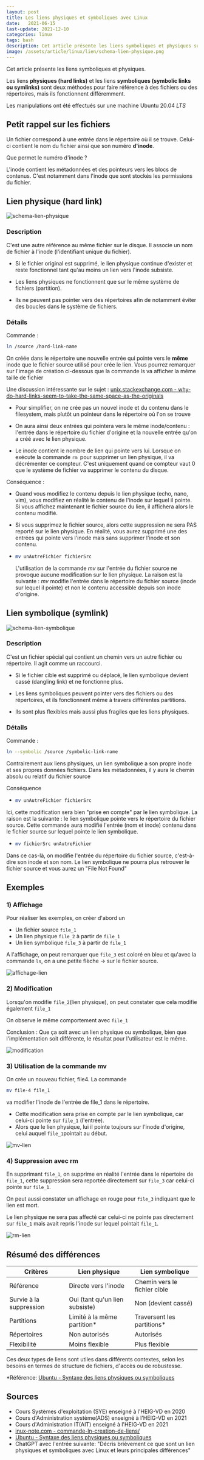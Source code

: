 ```yaml
---
layout: post
title: Les liens physiques et symboliques avec Linux
date:   2021-06-15
last-update: 2021-12-10 
categories: linux
tags: bash
description: Cet article présente les liens symboliques et physiques sur un système d'exploitation GNU/Linux
image: /assets/article/linux/lien/schema-lien-physique.png
---
```


Cet article présente les liens symboliques et physiques.  

Les liens **physiques (hard links)** et les liens **symboliques (symbolic links ou symlinks)** sont deux méthodes pour faire référence à des fichiers ou des répertoires, mais ils fonctionnent différemment.

Les manipulations ont été effectués sur une machine Ubuntu 20.04 *LTS*

## Petit rappel sur les fichiers  

Un fichier correspond à une entrée dans le répertoire où il se trouve. Celui-ci contient le nom du fichier ainsi que son numéro **d'inode**.

Que permet le numéro d'inode ?

L'inode contient les métadonnées et des pointeurs vers les blocs de contenus. C'est notamment dans l'inode que sont stockés les permissions du fichier.



## Lien physique (hard link)

![schema-lien-physique]({{site.url_complet}}/assets/article/linux/lien/schema-lien-physique.png)

### Description

C'est une autre référence au même fichier sur le disque. Il associe un nom de fichier à l'inode (l'identifiant unique du fichier).

- Si le fichier original est supprimé, le lien physique continue d'exister et reste fonctionnel tant qu'au moins un lien vers l'inode subsiste.

- Les liens physiques ne fonctionnent que sur le même système de fichiers (partition).

- Ils ne peuvent pas pointer vers des répertoires afin de notamment éviter des boucles dans le système de fichiers.

### Détails

Commande :

```bash
ln /source /hard-link-name
```

On créée dans  le répertoire une nouvelle entrée qui pointe vers le **même** inode que le fichier source utilisé pour crée le lien. Vous pourrez remarquer sur l'image de création ci-dessous que la commande ls va afficher la même taille de fichier

Une discussion intéressante sur le sujet : [unix.stackexchange.com - why-do-hard-links-seem-to-take-the-same-space-as-the-originals](https://unix.stackexchange.com/questions/88423/why-do-hard-links-seem-to-take-the-same-space-as-the-originals)

- Pour simplifier, on ne crée pas un nouvel inode et du contenu dans le filesystem, mais plutôt un pointeur dans le répertoire où l'on se trouve


- On aura ainsi deux entrées qui pointera vers le même inode/contenu : l'entrée dans le répertoire du fichier d'origine et la nouvelle entrée qu'on a créé avec le lien physique.
- Le inode contient le nombre de lien qui pointe vers lui. Lorsque on exécute la commande `rm `pour supprimer un lien physique, il va décrémenter ce compteur. C'est uniquement quand ce compteur vaut 0 que le système de fichier va supprimer le contenu du  disque.



Conséquence :

- Quand vous modifiez le contenu depuis le lien physique (echo, nano, vim), vous modifiez en réalité le contenu de l'inode sur lequel il pointe. Si vous affichez maintenant le fichier source du lien, il affichera alors le contenu modifié.

- Si vous supprimez le fichier source, alors cette suppression ne sera PAS reporté sur le lien physique. En réalité, vous aurez supprimé une des entrées qui pointe vers l'inode mais sans supprimer l'inode et son contenu.

  

- ```bash
  mv unAutreFichier fichierSrc
  ```

  L'utilisation de la commande *mv* sur l'entrée du fichier source ne provoque  aucune modification sur le lien physique. La raison est la suivante : *mv* modifie l'entrée dans le répertoire du fichier source (inode sur lequel il pointe) et non le contenu accessible depuis son inode d'origine.



## Lien symbolique (symlink)

![schema-lien-symbolique]({{site.url_complet}}/assets/article/linux/lien/schema-lien-symbolique.png)

### Description

C'est un fichier spécial qui contient un chemin vers un autre fichier ou répertoire. Il agit comme un raccourci.

- Si le fichier cible est supprimé ou déplacé, le lien symbolique devient cassé (dangling link) et ne fonctionne plus.

- Les liens symboliques peuvent pointer vers des fichiers ou des répertoires, et ils fonctionnent même à travers différentes partitions.
- Ils sont plus flexibles mais aussi plus fragiles que les liens physiques.

### Détails

Commande :

```bash
ln --symbolic /source /symbolic-link-name
```

Contrairement aux liens physiques, un lien symbolique a son propre inode et ses propres données fichiers. Dans les métadonnées, il y aura le chemin absolu ou relatif du fichier source

Conséquence 

- ```bash
  mv unAutreFichier fichierSrc
  ```

Ici, cette modification sera bien "prise en compte" par le lien symbolique. La raison est la suivante : le lien symbolique pointe vers le répertoire du fichier source. Cette commande aura modifié l'entrée (nom et inode) contenu dans le fichier source sur lequel pointe le lien symbolique.



- ```bash
  mv fichierSrc unAutreFichier 
  ```

Dans ce cas-là, on modifie l'entrée du répertoire du fichier source, c'est-à-dire son inode et son nom. Le lien symbolique ne pourra plus retrouver le fichier source et vous aurez un "File Not Found"



## Exemples



### 1) Affichage

Pour réaliser les exemples, on créer d'abord un

-  Un fichier source `file_1`
- Un lien physique `file_2` à partir de `file_1`
- Un lien symbolique `file_3` à partir de `file_1`

A l'affichage, on peut remarquer que `file_3` est coloré en bleu et qu'avec la commande `ls`, on a une petite flèche -> sur le fichier source.

![affichage-lien]({{site.url_complet}}/assets/article/linux/lien/affichage-lien.PNG)

### 2) Modification

Lorsqu'on modifie `file_2`(lien physique), on peut constater que cela modifie également `file_1`

On observe le même comportement avec `file_1`

Conclusion : Que ça soit avec un lien physique ou symbolique, bien que l'implémentation soit différente, le résultat pour l'utilisateur est le même.

![modification]({{site.url_complet}}/assets/article/linux/lien/modification.PNG)

### 3) Utilisation de la commande mv

On crée un nouveau fichier, file4. La commande 

```bash
mv file-4 file_1
```

va modifier l'inode de l'entrée de file_1 dans le répertoire. 

- Cette modification sera prise en compte par le lien symbolique, car celui-ci pointe sur `file_1` (l'entrée).
-  Alors que le lien physique, lui il pointe toujours sur l'inode d'origine, celui auquel `file_1`pointait au début.

![mv-lien]({{site.url_complet}}/assets/article/linux/lien/mv-lien.PNG)

### 4) Suppression avec rm

En supprimant `file_1`, on supprime en réalité l'entrée dans le répertoire de `file_1`, cette suppression sera reportée directement sur `file_3` car celui-ci pointe sur `file_1`.

On peut aussi constater un affichage en rouge pour `file_3` indiquant que le lien est mort.

Le lien physique ne sera pas affecté car celui-ci ne pointe pas directement sur `file_1` mais avait repris l'inode sur lequel pointait `file_1`.

![rm-lien]({{site.url_complet}}/assets/article/linux/lien/rm-lien.PNG)

## Résumé des différences

| **Critères**            | **Lien physique**              | **Lien symbolique**          |
| ----------------------- | ------------------------------ | ---------------------------- |
| Référence               | Directe vers l'inode           | Chemin vers le fichier cible |
| Survie à la suppression | Oui (tant qu'un lien subsiste) | Non (devient cassé)          |
| Partitions              | Limité à la même partition*    | Traversent les partitions*   |
| Répertoires             | Non autorisés                  | Autorisés                    |
| Flexibilité             | Moins flexible                 | Plus flexible                |

Ces deux types de liens sont utiles dans différents contextes, selon les besoins en termes de structure de fichiers, d'accès ou de robustesse.

*Référence: [Ubuntu - Syntaxe des liens physiques ou symboliques](https://doc.ubuntu-fr.org/lien_physique_et_symbolique)

## Sources

- Cours Systèmes d'exploitation (SYE) enseigné à l'HEIG-VD en 2020
- Cours d'Administration système(ADS) enseigné à l'HEIG-VD en 2021
- Cours d'Administration IT(AIT) enseigné à l'HEIG-VD en 2021
- [inux-note.com - commande-ln-creation-de-liens/](https://linux-note.com/commande-ln-creation-de-liens/)
- [Ubuntu - Syntaxe des liens physiques ou symboliques](https://doc.ubuntu-fr.org/lien_physique_et_symbolique)
- ChatGPT avec l'entrée suivante: "Décris brièvement ce que sont un lien physiques et symboliques avec Linux et leurs principales différences"